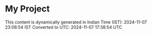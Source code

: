 # My Project

This content is dynamically generated in Indian Time (IST): 2024-11-07 23:08:54 IST
Converted to UTC: 2024-11-07 17:38:54 UTC
